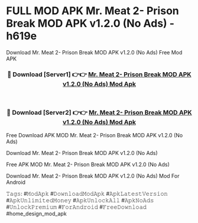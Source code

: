 # FULL MOD APK Mr. Meat 2- Prison Break MOD APK v1.2.0 (No Ads) - h619e
Download Mr. Meat 2- Prison Break MOD APK v1.2.0 (No Ads) Free Mod APK

<div align="center">
<h3>🔴 Download [Server1] 👉👉 <a href="https://apk-comot.site?title=Mr._Meat_2-_Prison_Break_MOD_APK_v1.2.0_(No_Ads)">Mr. Meat 2- Prison Break MOD APK v1.2.0 (No Ads) Mod Apk</a></h3><br>

<h3>🔴 Download [Server2] 👉👉 <a href="https://apk-comot.site?title=Mr._Meat_2-_Prison_Break_MOD_APK_v1.2.0_(No_Ads)">Mr. Meat 2- Prison Break MOD APK v1.2.0 (No Ads) Mod Apk</a></h3>
</div>


Free Download APK MOD Mr. Meat 2- Prison Break MOD APK v1.2.0 (No Ads)

Download Mr. Meat 2- Prison Break MOD APK v1.2.0 (No Ads) 

Free APK MOD Mr. Meat 2- Prison Break MOD APK v1.2.0 (No Ads) 

Download Mr. Meat 2- Prison Break MOD APK v1.2.0 (No Ads) Mod For Android

𝚃𝚊𝚐𝚜: #𝙼𝚘𝚍𝙰𝚙𝚔 #𝙳𝚘𝚠𝚗𝚕𝚘𝚊𝚍𝙼𝚘𝚍𝙰𝚙𝚔 #𝙰𝚙𝚔𝙻𝚊𝚝𝚎𝚜𝚝𝚅𝚎𝚛𝚜𝚒𝚘𝚗 #𝙰𝚙𝚔𝚄𝚗𝚕𝚒𝚖𝚒𝚝𝚎𝚍𝙼𝚘𝚗𝚎𝚢 #𝙰𝚙𝚔𝚄𝚗𝚕𝚘𝚌𝚔𝙰𝚕𝚕 #𝙰𝚙𝚔𝙽𝚘𝙰𝚍𝚜 #𝚄𝚗𝚕𝚘𝚌𝚔𝙿𝚛𝚎𝚖𝚒𝚞𝚖 #𝙵𝚘𝚛𝙰𝚗𝚍𝚛𝚘𝚒𝚍 #𝙵𝚛𝚎𝚎𝙳𝚘𝚠𝚗𝚕𝚘𝚊𝚍 #home_design_mod_apk